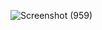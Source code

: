 ![Screenshot (959)](https://user-images.githubusercontent.com/98829237/161372099-bb2f1f7c-9f11-48b1-8c5b-b1b6df41d72c.png)
